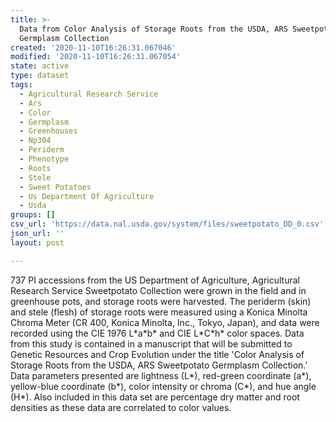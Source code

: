 ```yaml
---
title: >-
  Data from Color Analysis of Storage Roots from the USDA, ARS Sweetpotato
  Germplasm Collection
created: '2020-11-10T16:26:31.067046'
modified: '2020-11-10T16:26:31.067054'
state: active
type: dataset
tags:
  - Agricultural Research Service
  - Ars
  - Color
  - Germplasm
  - Greenhouses
  - Np304
  - Periderm
  - Phenotype
  - Roots
  - Stele
  - Sweet Potatoes
  - Us Department Of Agriculture
  - Usda
groups: []
csv_url: 'https://data.nal.usda.gov/system/files/sweetpotato_DD_0.csv'
json_url: ''
layout: post

---
```

<p>737 PI accessions from the US Department of Agriculture, Agricultural Research Service Sweetpotato Collection were grown in the field and in greenhouse pots, and storage roots were harvested.  The periderm (skin) and stele (flesh) of storage roots were measured using a Konica Minolta Chroma Meter (CR 400, Konica Minolta, Inc., Tokyo, Japan), and data were recorded using the CIE 1976 L*a*b* and CIE L*C*h* color spaces.  Data from this study is contained in a manuscript that will be submitted to Genetic Resources and Crop Evolution under the title 'Color Analysis of Storage Roots from the USDA, ARS Sweetpotato Germplasm Collection.'  Data parameters presented are lightness (L*), red-green coordinate (a*), yellow-blue coordinate (b*), color intensity or chroma (C*), and hue angle (H*).  Also included in this data set are percentage dry matter and root densities as these data are correlated to color values.</p>

